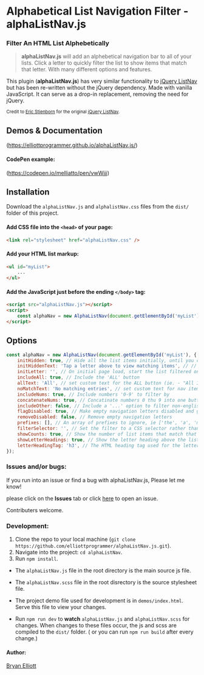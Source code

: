 # Alphabetical List Navigation Filter - alphaListNav.js

### Filter An HTML List Alphebetically

> **alphaListNav.js** will add an alphebetical navigation bar to all of your lists. Click a letter to quickly filter the list to show items that match that letter. With many different options and features.

This plugin (**alphaListNav.js**) has very similar functionality to [jQuery ListNav](https://github.com/esteinborn/jquery-listnav) but has been re-written without the jQuery dependency. Made with vanilla JavaScript. It can serve as a drop-in replacement, removing the need for jQuery.

<sub>Credit to [Eric Stienborn](https://github.com/esteinborn) for the original [jQuery ListNav](https://github.com/esteinborn/jquery-listnav).</sub>

## Demos & Documentation

(https://elliottprogrammer.github.io/alphaListNav.js/)

#### CodePen example:

(https://codepen.io/melliatto/pen/vwWjjj)

## Installation

Download the `alphaListNav.js` and `alphalistNav.css` files from the `dist/` folder of this project.

#### Add CSS file into the `<head>` of your page:

```html
<link rel="stylesheet" href="alphaListNav.css" />
```

#### Add your HTML list markup:

```html
<ul id="myList">
	...
</ul>
```

#### Add the JavaScript just before the ending `</body>` tag:

```html
<script src="alphaListNav.js"></script>
<script>
	const alphaNav = new AlphaListNav(document.getElementById('myList'));
</script>
```

## Options

```js
const alphaNav = new AlphaListNav(document.getElementById('myList'), {
	initHidden: true, // Hide all the list items initially, until you click a letter
	initHiddenText: 'Tap a letter above to view matching items', // // Message to display to users when the initHidden = true. (string or boolean false for no text shown)
	initLetter: '', // On initial page load, start the list filtered on a specific letter. ('a'-'z', '-' for [numbers 0-9], '_' for [other], '*' for [All]) (`initHidden` must be false).
	includeAll: true, // Include the 'ALL' button
	allText: 'All', // set custom text for the ALL button (ie. - "All Items" or "All Movies", or whatever.)
	noMatchText: 'No matching entries', // set custom text for nav items with no content to show
	includeNums: true, // Include numbers '0-9' to filter by
	concatenateNums: true, // Concatinate numbers 0 thu 9 into one button ["0 - 9"]
	includeOther: false, // Include a '...' option to filter non-english characters by
	flagDisabled: true, // Make empty navigation letters disabled and greyed out
	removeDisabled: false, // Remove empty navigation letters
	prefixes: [], // An array of prefixes to ignore, ie ['the', 'a', 'my'] (array of strings and/or RegEx's)
	filterSelector: '', // Set the filter to a CSS selector rather than the first text letter for each item
	showCounts: true, // Show the number of list items that match that letter above the button on mouse hover
	showLetterHeadings: true, // Show the letter heading above the list
	letterHeadingTag: 'h3', // The HTML heading tag used for the letter headings (ie. - 'h1', 'h2', 'h3', etc.)
});
```

### Issues and/or bugs:

If you run into an issue or find a bug with alphaListNav.js, Please let me know!

please click on the **Issues** tab or click [here](https://github.com/elliottprogrammer/alphaListNav.js/issues) to open an issue.

Contributers welcome.

### Development:

1.  Clone the repo to your local machine (`git clone https://github.com/elliottprogrammer/alphaListNav.js.git`).
2.  Navigate into the project: `cd alphaListNav`.
3.  Run `npm install`.

-   The `alphaListNav.js` file in the root directory is the main source js file.
-   The `alphaListNav.scss` file in the root disrectory is the source stylesheet file.

-   The project demo file used for development is in `demos/index.html`. Serve this file to view your changes.

-   Run `npm run dev` to **watch** `alphaListNav.js` and `alphaListNav.scss` for changes. When changes to these files occur, the js and scss are compiled to the `dist/` folder. ( or you can run `npm run build` after every change.)

#### Author:

[Bryan Elliott](https://github.com/elliottprogrammer)
